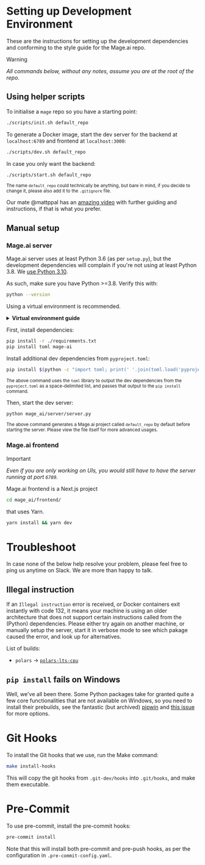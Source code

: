 # Setting up Development Environment

These are the instructions for setting up the development dependencies and conforming to the style guide for the Mage.ai repo.

> [!WARNING]
> _All commands below, without any notes, assume you are at the root of the repo._

## Using helper scripts

To initialise a `mage` repo so you have a starting point:

```bash
./scripts/init.sh default_repo
```

To generate a Docker image, start the dev server for the backend at `localhost:6789` and frontend at `localhost:3000`:

```bash
./scripts/dev.sh default_repo
```

In case you only want the backend:

```bash
./scripts/start.sh default_repo
```

<sup>The name `default_repo` could technically be anything, but bare in mind, if you decide to change it, please also add it to the `.gitignore` file.</sup>

Our mate @mattppal has an [amazing video](https://youtu.be/mxKh2062sTc?si=5GW_mKF5jOpGEO3I) with further guiding and instructions, if that is what you prefer.

## Manual setup

### Mage.ai server

Mage.ai server uses at least Python 3.6 (as per `setup.py`), but the development dependencies will complain if you're not using at least Python 3.8. We [use Python 3.10](./Dockerfile).

As such, make sure you have Python >=3.8. Verify this with:

```bash
python --version
```

Using a virtual environment is recommended.

<details>
  <summary><b>Virtual environment guide</b></summary>
#### Anaconda + Poetry
Create an Anaconda virtual environment with the correct version of python:
```bash
conda create -n python3.10 python==3.10
```

Activate that virtual environment (to get the right version of Python on your PATH):

```bash
conda activate python3.10
```

Verify that the correct Python version is being used:

```bash
python --version
# or
where python
# or
which python
# or
whereis python
```

Then create a Poetry virtual environment using the same version of Python:

```bash
poetry env use $(which python)
```

Install the dev dependencies:

```bash
make dev_env
```

#### Virtualenv

First, create a virtualenv environment in the root of the repo:

```bash
python -m venv .venv
```

Then activate it:

```bash
source .venv/bin/activate
```

</details>

First, install dependencies:

```bash
pip install -r ./requirements.txt
pip install toml mage-ai
```

Install additional dev dependencies from `pyproject.toml`:

```bash
pip install $(python -c "import toml; print(' '.join(toml.load('pyproject.toml')['tool']['poetry']['group']['dev']['dependencies'].keys()))" | tr '\n' ' ')
```

<sup>The above command uses the `toml` library to output the dev dependencies from the `pyproject.toml` as a space-delimited list, and passes that output to the `pip install` command.</sup>

Then, start the dev server:

```bash
python mage_ai/server/server.py
```

<sup>The above command generates a Mage.ai project called `default_repo` by default before starting the server. Please view the file itself for more advanced usages.</sup>

### Mage.ai frontend

> [!IMPORTANT]
> _Even if you are only working on UIs, you would still have to have the server running at port `6789`._

Mage.ai frontend is a Next.js project

```bash
cd mage_ai/frontend/
```

that uses Yarn.

```bash
yarn install && yarn dev
```

# Troubleshoot

In case none of the below help resolve your problem, please feel free to ping us anytime on Slack. We are more than happy to talk.

## Illegal instruction

If an `Illegal instruction` error is received, or Docker containers exit instantly with code 132, it means your machine is using an older architecture that does not support certain instructions called from the (Python) dependencies. Please either try again on another machine, or manually setup the server, start it in verbose mode to see which pakage caused the error, and look up for alternatives.

List of builds:
- `polars` -> [`polars-lts-cpu`](https://pypi.org/project/polars-lts-cpu/)

## `pip install` fails on Windows

Well, we've all been there. Some Python packages take for granted quite a few core functionalities that are not available on Windows, so you need to install their prebuilds, see the fantastic (but archived) [pipwin](https://github.com/lepisma/pipwin) and [this issue](https://github.com/lepisma/pipwin/issues/64) for more options.

# Git Hooks

To install the Git hooks that we use, run the Make command:

```bash
make install-hooks
```

This will copy the git hooks from `.git-dev/hooks` into `.git/hooks`, and make them executable.

# Pre-Commit

To use pre-commit, install the pre-commit hooks:

```bash
pre-commit install
```

Note that this will install both pre-commit and pre-push hooks, as per the configuration in `.pre-commit-config.yaml`.
